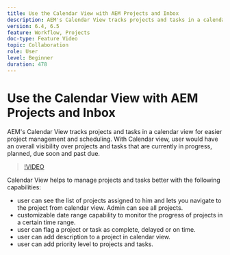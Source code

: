 ```yaml
---
title: Use the Calendar View with AEM Projects and Inbox
description: AEM's Calendar View tracks projects and tasks in a calendar view for easier project management and scheduling. With Calendar view, user would have an overall visibility over projects and tasks that are currently in progress, planned, due soon and past due.
version: 6.4, 6.5
feature: Workflow, Projects
doc-type: Feature Video
topic: Collaboration
role: User
level: Beginner
duration: 478
---
```


# Use the Calendar View with AEM Projects and Inbox

AEM's Calendar View tracks projects and tasks in a calendar view for easier project management and scheduling. With Calendar view, user would have an overall visibility over projects and tasks that are currently in progress, planned, due soon and past due. 

>[!VIDEO](https://video.tv.adobe.com/v/16804?quality=12&learn=on)

Calendar View helps to manage projects and tasks better with the following capabilities:

* user can see the list of projects assigned to him and lets you navigate to the project from calendar view. Admin can see all projects.
* customizable date range capability to monitor the progress of projects in a certain time range.
* user can flag a project or task as complete, delayed or on time.
* user can add description to a project in calendar view.
* user can add priority level to projects and tasks.
